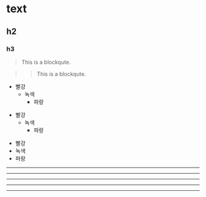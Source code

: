 # text

## h2

### h3


> This is a blockqute.

>> This is a blockqute.

* 빨강
  * 녹색
    * 파랑

+ 빨강
  + 녹색
    + 파랑

- 빨강
- 녹색
- 파랑

* * *

***

*****

- - -

---------------------------------------

